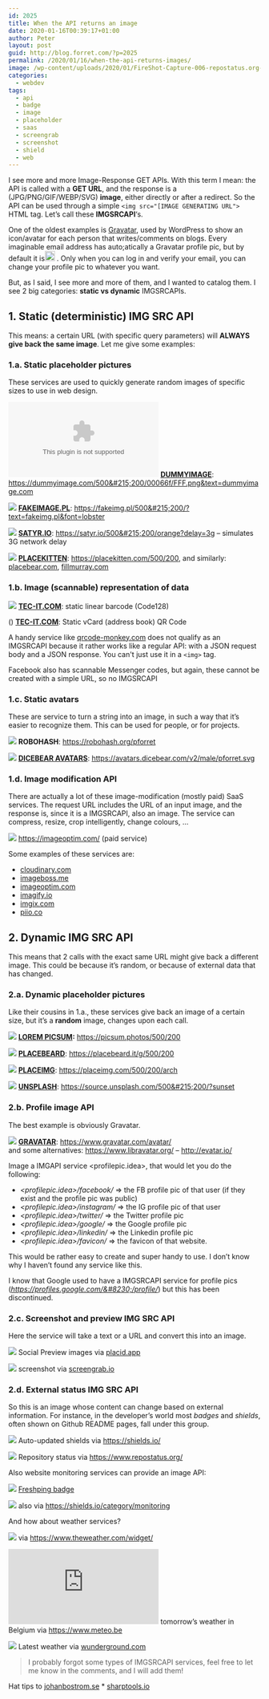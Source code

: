 ```yaml
---
id: 2025
title: When the API returns an image
date: 2020-01-16T00:39:17+01:00
author: Peter
layout: post
guid: http://blog.forret.com/?p=2025
permalink: /2020/01/16/when-the-api-returns-images/
image: /wp-content/uploads/2020/01/FireShot-Capture-006-repostatus.org-www.repostatus.org_.png
categories:
  - webdev
tags:
  - api
  - badge
  - image
  - placeholder
  - saas
  - screengrab
  - screenshot
  - shield
  - web
---
```

 

I see more and more Image-Response GET APIs. With this term I mean: the API is called with a **GET URL**, and the response is a (JPG/PNG/GIF/WEBP/SVG) **image**, either directly or after a redirect. So the API can be used through a simple `<img src="[IMAGE GENERATING URL">` HTML tag. Let&#8217;s call these **IMGSRCAPI**&#8216;s. 

One of the oldest examples is [Gravatar](https://en.gravatar.com/), used by WordPress to show an icon/avatar for each person that writes/comments on blogs. Every imaginable email address has auto;atically a Gravatar profile pic, but by default it is<img  src="https://www.gravatar.com/avatar/ebf3ff19e1c49eb15dd83d41d5856319" width="20" height="20" /> . Only when you can log in and verify your email, you can change your profile pic to whatever you want.

But, as I said, I see more and more of them, and I wanted to catalog them. I see 2 big categories: **static vs dynamic** IMGSRCAPIs.

## 1. Static (deterministic) IMG SRC API

This means: a certain URL (with specific query parameters) will **ALWAYS give back the same image**. Let me give some examples:

### 1.a. Static placeholder pictures

These services are used to quickly generate random images of specific sizes to use in web design.

![](https://dummyimage.com/500x200/00066f/FFF.png&text=dummyimage.com)
<strong><a href="https://dummyimage.com/">DUMMYIMAGE</a></strong>:
<a href="https://dummyimage.com/500x200/00066f/FFF.png&text=dummyimage.com">https://dummyimage.com/500&#215;200/00066f/FFF.png&text=dummyimage.com</a>   

![](https://fakeimg.pl/500x200/?text=fakeimg.pl&font=lobster)
<a href="https://fakeimg.pl"><strong>FAKEIMAGE.PL</strong></a>: 
<a href="https://fakeimg.pl/500x200/?text=fakeimg.pl&font=lobster">https://fakeimg.pl/500&#215;200/?text=fakeimg.pl&font=lobster</a>   

![](https://satyr.io/500x200/orange?delay=3g)
<strong><a href="https://satyr.io">SATYR.IO</a></strong>: 
<a href="https://satyr.io/500x200/orange?delay=3g">https://satyr.io/500&#215;200/orange?delay=3g</a> &#8211; simulates 3G network delay  

![](https://placekitten.com/500/200)
<a href="https://placekitten.com/"><strong>PLACEKITTEN</strong></a>: 
<a href="https://placekitten.com/500/200">https://placekitten.com/500/200</a>, and similarly: 
<a href="https://placebear.com">placebear.com</a>, <a href="https://www.fillmurray.com">fillmurray.com</a>  

### 1.b. Image (scannable) representation of data

![](https://blog.forret.com/wp-content/uploads/2020/01/barcode.gif)
<a href="https://barcode.tec-it.com/"><strong>TEC-IT.COM</strong></a>: static linear barcode (Code128)  

([](https://blog.forret.com/wp-content/uploads/2020/01/qrcode.gif))
<a href="https://barcode.tec-it.com/"><strong>TEC-IT.COM</strong></a>: Static vCard (address book) QR Code  

A handy service like [qrcode-monkey.com](https://www.qrcode-monkey.com/) does not qualify as an IMGSRCAPI because it rather works like a regular API: with a JSON request body and a JSON response. You can't just use it in a `<img>` tag.

Facebook also has scannable Messenger codes, but again, these cannot be created with a simple URL, so no IMGSRCAPI

### 1.c. Static avatars

These are service to turn a string into an image, in such a way that it&#8217;s easier to recognize them. This can be used for people, or for projects.

![](https://robohash.org/pforret)
<strong>ROBOHASH</strong>: https://robohash.org/pforret   

![](https://avatars.dicebear.com/v2/male/pforret.svg)
<strong><a href="https://avatars.dicebear.com/">DICEBEAR AVATARS</a></strong>: https://avatars.dicebear.com/v2/male/pforret.svg  

### 1.d. Image modification API

There are actually a lot of these image-modification (mostly paid) SaaS services. The request URL includes the URL of an input image, and the response is, since it is a IMGSRCAPI, also an image. The service can compress, resize, crop intelligently, change colours, &#8230;

![](https://blog.forret.com/wp-content/uploads/2020/01/image.png)
<a href="https://imageoptim.com/">https://imageoptim.com/</a> (paid service)  


Some examples of these services are: 

  * [cloudinary.com](https://cloudinary.com/)
  * [imageboss.me](https://imageboss.me/)
  * [imageoptim.com](https://imageoptim.com/)
  * [imagify.io](https://imagify.io/)
  * [imgix.com](https://www.imgix.com/)
  * [piio.co](https://piio.co/)

## 2. Dynamic IMG SRC API

This means that 2 calls with the exact same URL might give back a different image. This could be because it&#8217;s random, or because of external data that has changed. 

### 2.a. Dynamic placeholder pictures

Like their cousins in 1.a., these services give back an image of a certain size, but it&#8217;s a **random** image, changes upon each call.

![](https://picsum.photos/500/200)
<strong><a href="https://picsum.photos/">LOREM PICSUM</a>:</strong> 
<a href="https://picsum.photos/500/200">https://picsum.photos/500/200</a>   


![](https://placebeard.it/g/500/200)
<a href="https://placebeard.it"><strong>PLACEBEARD</strong></a>: 
<a href="https://placebeard.it/g/500/200">https://placebeard.it/g/500/200</a>  

![](https://placeimg.com/500/200/arch)
<strong><a href="https://placeimg.com">PLACEIMG</a></strong>: <a href="https://placeimg.com/500/200/arch">https://placeimg.com/500/200/arch</a>  

![](https://source.unsplash.com/500x200/?sunset)
<a href="https://unsplash.com/"><strong>UNSPLASH</strong></a>: <a href="https://source.unsplash.com/500x200/?sunset">https://source.unsplash.com/500&#215;200/?sunset</a>  

### 2.b. Profile image API

The best example is obviously Gravatar.

![](https://www.gravatar.com/avatar/ebf3ff19e1c49eb15dd83d41d5858319?s=500)
<strong><a href="https://en.gravatar.com/">GRAVATAR</a></strong>: <a href="https://www.gravatar.com/avatar/ebf3ff19e1c49eb15dd83d41d5858319?s=500">https://www.gravatar.com/avatar/<md5 hash of your email></a><br />and some alternatives: <a href="https://www.libravatar.org/">https://www.libravatar.org/</a> &#8211; <a href="http://evatar.io/">http://evatar.io/</a>  

Image a IMGAPI service <profilepic.idea>, that would let you do the following:

* _<profilepic.idea>/facebook/<username>_ => the FB profile pic of that user (if they exist and the profile pic was public)
* _<profilepic.idea>/instagram/<username>_ => the IG profile pic of that user 
* _<profilepic.idea>/twitter/<handle>_ => the Twitter profile pic
* _<profilepic.idea>/google/<username>_ => the Google profile pic
* _<profilepic.idea>/linkedin/<username>_ => the Linkedin profile pic
* _<profilepic.idea>/favicon/<domain name>_ => the favicon of that website. 

This would be rather easy to create and super handy to use. I don&#8217;t know why I haven&#8217;t found any service like this.

I know that Google used to have a IMGSRCAPI service for profile pics (_https://profiles.google.com/&#8230;/profile/<username>_) but this has been discontinued.

### 2.c. Screenshot and preview IMG SRC API

Here the service will take a text or a URL and convert this into an image.

![](https://blog.forret.com/wp-content/uploads/2020/01/preview-thumbnail.png)
Social Preview images via <a href="https://placid.app/">placid.app</a>  

![](https://blog.forret.com/wp-content/uploads/2020/01/8ea39e9d7bfd14304ec719e6aa81c0047f9b36931a2beb6237a4aa544f215176.png)
screenshot via <a href="https://screengrab.io/">screengrab.io</a>  

### 2.d. External status IMG SRC API

So this is an image whose content can change based on external information. For instance, in the developer&#8217;s world most _badges_ and _shields_, often shown on Github README pages, fall under this group.

![](https://blog.forret.com/wp-content/uploads/2020/01/FireShot-Capture-004-Shields.io_-Quality-metadata-badges-for-open-source-projects-shields.io_.png)
Auto-updated shields via <a href="https://shields.io/">https://shields.io/</a>  

![](https://blog.forret.com/wp-content/uploads/2020/01/FireShot-Capture-006-repostatus.org-www.repostatus.org_.png)
Repository status via <a href="https://www.repostatus.org/">https://www.repostatus.org/</a>   


Also website monitoring services can provide an image API:

![](https://statuspage.freshping.io/badge/6bccd618-0fad-48ab-ac60-4bd10e1f5a56?0.11786404005694817)
<a href="https://app.freshping.io/">Freshping badge</a>  

![](https://blog.forret.com/wp-content/uploads/2020/01/FireShot-Capture-007-Shields.io_-Quality-metadata-badges-for-open-source-projects-shields.io_.png)
also via <a href="https://shields.io/category/monitoring">https://shields.io/category/monitoring</a>  

And how about weather services?

![](https://www.theweather.com/wimages/fotoa1baf663eddd0648c35715c710962e8c.png)
via <a href="https://www.theweather.com/widget/">https://www.theweather.com/widget/</a>  

![](https://www.meteo.be/services/web2016/getObservationBelgiumMap.php?type=D1&language=nl)
tomorrow&#8217;s weather in Belgium via <a href="https://www.meteo.be/services/web2016/getObservationBelgiumMap.php?type=D1&language=nl">https://www.meteo.be</a>  

![](https://s.w-x.co/staticmaps/wu/wu/wxtype1200_cur/conus/current.png)
Latest weather via <a href="https://www.wunderground.com/">wunderground.com</a>  


> I probably forgot some types of IMGSRCAPI services, feel free to let me know in the comments, and I will add them!

Hat tips to [johanbostrom.se](https://johanbostrom.se/blog/the-best-image-placeholder-services-on-the-web) * [sharptools.io](https://community.sharptools.io/t/weather-image-sources/203/5)
